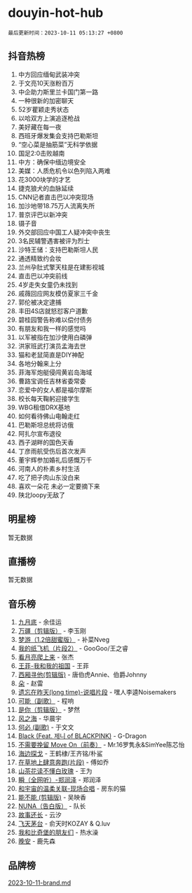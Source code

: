 # douyin-hot-hub

`最后更新时间：2023-10-11 05:13:27 +0800`

## 抖音热榜

1. 中方回应缅甸武装冲突
1. 于文亮10天涨粉百万
1. 中企助力斯里兰卡国门第一路
1. 一种很新的加密聊天
1. 52岁瞿颖走秀状态
1. 以哈双方上演追逐枪战
1. 美好藏在每一夜
1. 西班牙爆发集会支持巴勒斯坦
1. “空心菜是抽筋菜”无科学依据
1. 国足2:0击败越南
1. 中方：确保中缅边境安全
1. 美媒：人质危机令以色列陷入两难
1. 花3000块学的才艺
1. 捷克狼犬的血脉延续
1. CNN记者直击巴以冲突现场
1. 加沙地带18.75万人流离失所
1. 普京评巴以新冲突
1. 镊子音
1. 外交部回应中国工人疑冲突中丧生
1. 3名民辅警遇害被评为烈士
1. 沙特王储：支持巴勒斯坦人民
1. 通透精致约会妆
1. 兰州孕肚式擎天柱是在建影视城
1. 直击巴以冲突前线
1. 4岁走失女童仍未找到
1. 戚薇回应网友模仿夏家三千金
1. 郭伦被决定逮捕
1. 丰田4S店就怒怼客户道歉
1. 碧桂园警告称难以偿付债务
1. 有朋友和我一样的感觉吗
1. 以军被指在加沙使用白磷弹
1. 洪家班武打演员孟海去世
1. 猫和老鼠简直是DIY神配
1. 各地分翰来上分
1. 菲海军炮艇侵闯黄岩岛海域
1. 曹路宝调任吉林省委常委
1. 恋爱中的女人都是福尔摩斯
1. 校长每天鞠躬迎接学生
1. WBG租借DRX基地
1. 如何看待佛山电翰走红
1. 巴勒斯坦总统将访俄
1. 阿扎尔宣布退役
1. 西子湖畔的国色天香
1. 丁彦雨航受伤后首次发声
1. 董宇辉参加婚礼后感慨万千
1. 河南人的朴素乡村生活
1. 吃了把子肉山东没白来
1. 喜欢一朵花 未必一定要摘下来
1. 陕北loopy无敌了

## 明星榜

暂无数据

## 直播榜

暂无数据

## 音乐榜

1. [九月底](https://sf6-cdn-tos.douyinstatic.com/obj/tos-cn-ve-2774/oMfewG4PDTFhF8iz3OGQ7ABH5i6fCgnMaoCbzZ) - 余佳运
1. [万疆（剪辑版）](https://sf3-cdn-tos.douyinstatic.com/obj/tos-cn-ve-2774/ooG7oVgFlDTelKCjCsTTobQvbdtj1BBQXnfZd8) - 李玉刚
1. [梦游（1.2倍甜蜜版）](https://sf6-cdn-tos.douyinstatic.com/obj/tos-cn-ve-2774/o4gyAUm8hwufoEABmwVIiQtHsFuGzAEEWtNMzo) - 补菜Nveg
1. [我的纸飞机（片段2）](https://sf6-cdn-tos.douyinstatic.com/obj/tos-cn-ve-2774/oM2ZrKcg2CD5AeRB2gkeXOFB1IxAGJdZPazYHf) - GooGoo/王之睿
1. [看月亮爬上来](https://sf6-cdn-tos.douyinstatic.com/obj/tos-cn-ve-2774/356c324112764016b25295e535f2daf0) - 张杰
1. [王菲-我和我的祖国](https://sf3-cdn-tos.douyinstatic.com/obj/tos-cn-ve-2774/3ef0f373017541e18566595c96123cab) - 王菲
1. [西厢寻他(剪辑版)](https://sf3-cdn-tos.douyinstatic.com/obj/tos-cn-ve-2774/oUsAVfAQKlRNxEv5qxvIB8o5qmIWUcXbzJKJhw) - 唐伯虎Annie、伯爵Johnny
1. [朵](https://sf6-cdn-tos.douyinstatic.com/obj/tos-cn-ve-2774/932f5bdfcd7c47b880525e92ab8a4999) - 赵雷
1. [遗忘在昨天(long time)-说唱片段](https://sf3-cdn-tos.douyinstatic.com/obj/tos-cn-ve-2774/oIynqctDJIzUJY3Q2CeIFe5nA2gC7DS2bfZamd) - 嘿人李逵Noisemakers
1. [可能（副歌）](https://sf6-cdn-tos.douyinstatic.com/obj/tos-cn-ve-2774/cde1731888894259b333569393c2fb51) - 程响
1. [是你（剪辑版）](https://sf3-cdn-tos.douyinstatic.com/obj/tos-cn-ve-2774/46019dae783c4c969944217fe1cfafc4) - 梦然
1. [风之海](https://sf3-cdn-tos.douyinstatic.com/obj/tos-cn-ve-2774/oInqZ2gFbCQvB6wZNnZlJpBcfDBQ8t1e1XwYAi) - 华晨宇
1. [何必 (副歌)](https://sf6-cdn-tos.douyinstatic.com/obj/tos-cn-ve-2774/okuRVVnhXysQOM6IEAfyBsgzwvoF7Az6tNiWDB) - 于文文
1. [Black (Feat. 제니 of BLACKPINK)](https://sf3-cdn-tos.douyinstatic.com/obj/tos-cn-ve-2774/2eb92e2debbe4fe0a552bc099aef7f28) - G-Dragon
1. [不需要挽留 Move On（前奏）](https://sf3-cdn-tos.douyinstatic.com/obj/tos-cn-ve-2774/ooCBhgCCkF4nExzQL9WZSUbitfA8IsDkgQIYhe) - Mr.16罗隽永&SimYee陈芯怡
1. [海边探戈](https://sf6-cdn-tos.douyinstatic.com/obj/tos-cn-ve-2774/os9gE0VQCGqt6VQkZDyBBYvfSDY0QFe3vVmubn) - 王鹤棣/王齐铭/朴鲨
1. [在草地上肆意奔跑(片段)](https://sf3-cdn-tos.douyinstatic.com/obj/tos-cn-ve-2774/8831d494742f45dabdfa8adb8b817259) - 傅如乔
1. [山茶花读不懂白玫瑰](https://sf6-cdn-tos.douyinstatic.com/obj/tos-cn-ve-2774/osfn8B7DktrRHEPJgPCfDbw7QDQEkwC16BxZg9) - 王为
1. [瞬（全网听）-郑润泽](https://sf6-cdn-tos.douyinstatic.com/obj/tos-cn-ve-2774/o4Vb9eJZClCZTnRQYy0BRSeHGrDtrkrQgIBvQt) - 郑润泽
1. [和宇宙的温柔关联-现场合唱](https://sf3-cdn-tos.douyinstatic.com/obj/tos-cn-ve-2774/o0hONGDYQBgk0e5bqDeQOonVmncA6tC2nBwZLT) - 房东的猫
1. [能不能 (剪辑版)](https://sf3-cdn-tos.douyinstatic.com/obj/tos-cn-ve-2774/fc4a6c45b4a34277ba4088e1d7fdff98) - 吴映香
1. [NUNA（告白版）](https://sf6-cdn-tos.douyinstatic.com/obj/tos-cn-ve-2774/a65828cbd8ce41a78a430a58b49f4feb) - 队长
1. [故事还长](https://sf6-cdn-tos.douyinstatic.com/obj/tos-cn-ve-2774/30a26758c8594f0ab81ac675c33ee2c5) - 云汐
1. [飞天茅台](https://sf6-cdn-tos.douyinstatic.com/obj/tos-cn-ve-2774/o4GhTV5kIuMWmC2Ai1WzNglssgBfQaqQCSLxUU) - 俞天时KOZAY & Q.luv
1. [我和比奇堡的朋友们](https://sf6-cdn-tos.douyinstatic.com/obj/tos-cn-ve-2774/f0505db981ea4a6d91453a15924a82aa) - 热水澡
1. [晚安](https://sf3-cdn-tos.douyinstatic.com/obj/tos-cn-ve-2774/a724c5e224464218839820f4e4fd632f) - 鹿先森

## 品牌榜

[2023-10-11-brand.md](2023-10-11-brand.md)
